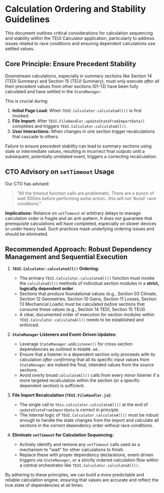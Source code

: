 # Calculation Ordering and Stability Guidelines

This document outlines critical considerations for calculation sequencing and stability within the TEUI Calculator application, particularly to address issues related to race conditions and ensuring dependent calculations use settled values.

## Core Principle: Ensure Precedent Stability

Downstream calculations, especially in summary sections like Section 14 (TEDI Summary) and Section 15 (TEUI Summary), must only execute *after* all their precedent values from other sections (01-13) have been fully calculated and have settled in the `StateManager`.

This is crucial during:
1.  **Initial Page Load:** When `TEUI.Calculator.calculateAll()` is first invoked.
2.  **File Import:** After `TEUI.FileHandler.updateStateFromImportData()` completes and triggers `TEUI.Calculator.calculateAll()`.
3.  **User Interactions:** When changes in one section trigger recalculations that cascade to others.

Failure to ensure precedent stability can lead to summary sections using stale or intermediate values, resulting in incorrect final outputs until a subsequent, potentially unrelated event, triggers a correcting recalculation.

## CTO Advisory on `setTimeout` Usage

Our CTO has advised:

> "All the timeout function calls are problematic. There are a bunch of wait 500ms before performing some action...this will not 'Avoid' race conditions."

**Implications:**
Reliance on `setTimeout` or arbitrary delays to manage calculation order is fragile and an anti-pattern. It does not guarantee that prerequisite calculations will have completed, especially on slower devices or under heavy load. Such practices mask underlying ordering issues and should be eliminated.

## Recommended Approach: Robust Dependency Management and Sequential Execution

1.  **`TEUI.Calculator.calculateAll()` Ordering:**
    *   The primary `TEUI.Calculator.calculateAll()` function must invoke the `calculateAll()` methods of individual section modules in a **strict, logically dependent order**.
    *   Sections that produce foundational values (e.g., Section 03 Climate, Section 12 Geometries, Section 10 Gains, Section 11 Losses, Section 13 Mechanical Loads) must be calculated *before* sections that consume these values (e.g., Section 14 TEDI, Section 15 TEUI).
    *   A clear, documented order of execution for section modules within `TEUI.Calculator.calculateAll()` needs to be established and enforced.

2.  **`StateManager` Listeners and Event-Driven Updates:**
    *   Leverage `StateManager.addListener()` for cross-section dependencies as outlined in `README.md`.
    *   Ensure that a listener in a dependent section only proceeds with its calculation *after confirming* that all its specific input values from `StateManager` are indeed the final, intended values from the source sections.
    *   Avoid overly broad `calculateAll()` calls from every minor listener if a more targeted recalculation within the section (or a specific dependent section) is sufficient.

3.  **File Import Recalculation (`TEUI.FileHandler.js`):**
    *   The single call to `this.calculator.calculateAll()` at the end of `updateStateFromImportData` is correct in principle.
    *   The internal logic of `TEUI.Calculator.calculateAll()` must be robust enough to handle the state changes from the import and calculate all sections in the correct dependency order without race conditions.

4.  **Eliminate `setTimeout` for Calculation Sequencing:**
    *   Actively identify and remove any `setTimeout` calls used as a mechanism to "wait" for other calculations to finish.
    *   Replace these with proper dependency declarations, event-driven triggers via `StateManager`, or a strictly ordered calculation flow within a central orchestrator like `TEUI.Calculator.calculateAll()`.

By adhering to these principles, we can build a more predictable and reliable calculation engine, ensuring that values are accurate and reflect the true state of dependencies at all times. 